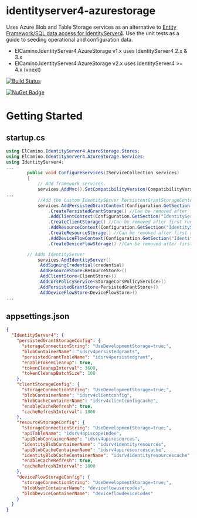 # identityserver4-azurestorage
Uses Azure Blob and Table Storage services as an alternative to [Entity Framework/SQL data access for IdentityServer4](https://identityserver4.readthedocs.io/en/latest/quickstarts/5_entityframework.html).
Use the unit tests as a guide to seeding operational and configuration data.
- ElCamino.IdentityServer4.AzureStorage v1.x uses IdentityServer4 2.x & 3.x
- ElCamino.IdentityServer4.AzureStorage v2.x uses IdentityServer4 >= 4.x (vnext)

[![Build Status](https://dev.azure.com/elcamino/Azure%20OpenSource/_apis/build/status/dlmelendez.identityserver4-azurestorage?branchName=master)](https://dev.azure.com/elcamino/Azure%20OpenSource/_build/latest?definitionId=11&branchName=master)

[![NuGet Badge](https://buildstats.info/nuget/ElCamino.IdentityServer4.AzureStorage)](https://www.nuget.org/packages/ElCamino.IdentityServer4.AzureStorage/)

# Getting Started
## startup.cs
```C#
using ElCamino.IdentityServer4.AzureStorage.Stores;
using ElCamino.IdentityServer4.AzureStorage.Services;
using IdentityServer4;
...
        public void ConfigureServices(IServiceCollection services)
        {
            // Add framework services.
            services.AddMvc().SetCompatibilityVersion(CompatibilityVersion.Version_2_2);
...
            //Add the Custom IdentityServer PersistentGrantStorageContext/Create Storage Table
            services.AddPersistedGrantContext(Configuration.GetSection("IdentityServer4:persistedGrantStorageConfig"))
                .CreatePersistedGrantStorage() //Can be removed after first run.
                .AddClientContext(Configuration.GetSection("IdentityServer4:clientStorageConfig"))
                .CreateClientStorage() //Can be removed after first run.
                .AddResourceContext(Configuration.GetSection("IdentityServer4:resourceStorageConfig"))
                .CreateResourceStorage() //Can be removed after first run.
                .AddDeviceFlowContext(Configuration.GetSection("IdentityServer4:deviceFlowStorageConfig"))
                .CreateDeviceFlowStorage() //Can be removed after first run.

	    // Adds IdentityServer
            services.AddIdentityServer()
            .AddSigningCredential(credential)            
            .AddResourceStore<ResourceStore>()
            .AddClientStore<ClientStore>()
            .AddCorsPolicyService<StorageCorsPolicyService>()
            .AddPersistedGrantStore<PersistedGrantStore>()
            .AddDeviceFlowStore<DeviceFlowStore>()
...
```
## appsettings.json
```json
{
  "IdentityServer4": {
    "persistedGrantStorageConfig": {
      "storageConnectionString": "UseDevelopmentStorage=true;",
      "blobContainerName": "idsrv4persistedgrants",
      "persistedGrantTableName": "idsrv4persistedgrant",
      "enableTokenCleanup": true,
      "tokenCleanupInterval": 3600,
      "tokenCleanupBatchSize": 100
    },
    "clientStorageConfig": {
      "storageConnectionString": "UseDevelopmentStorage=true;",
      "blobContainerName": "idsrv4clientconfig",
	  "blobCacheContainerName": "idsrv4clientconfigcache",
	  "enableCacheRefresh": true,
	  "cacheRefreshInterval": 1800
    },
    "resourceStorageConfig": {
      "storageConnectionString": "UseDevelopmentStorage=true;",
      "apiTableName": "idsrv4apiscopeindex",
      "apiBlobContainerName": "idsrv4apiresources",
      "identityBlobContainerName": "idsrv4identityresources",
	  "apiBlobCacheContainerName": "idsrv4apiresourcescache",
      "identityBlobCacheContainerName": "idsrv4identityresourcescache",
	  "enableCacheRefresh": true,
	  "cacheRefreshInterval": 1800
    },
    "deviceFlowStorageConfig": {
      "storageConnectionString": "UseDevelopmentStorage=true;",
      "blobUserContainerName": "deviceflowusercodes",
      "blobDeviceContainerName": "deviceflowdevicecodes"
    }
  }
}
```
